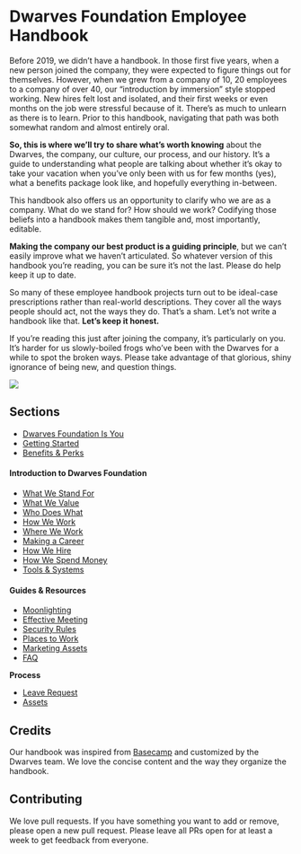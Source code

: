 # Dwarves Foundation Employee Handbook

Before 2019, we didn’t have a handbook. In those first five years, when a new person joined the company, they were expected to figure things out for themselves. However, when we grew from a company of 10, 20 employees to a company of over 40, our “introduction by immersion” style stopped working. New hires felt lost and isolated, and their first weeks or even months on the job were stressful because of it. There’s as much to unlearn as there is to learn. Prior to this handbook, navigating that path was both somewhat random and almost entirely oral. 

**So, this is where we’ll try to share what’s worth knowing** about the Dwarves, the company, our culture, our process, and our history. It’s a guide to understanding what people are talking about whether it’s okay to take your vacation when you’ve only been with us for few months (yes), what a benefits package look like, and hopefully everything in-between.

This handbook also offers us an opportunity to clarify who we are as a company. What do we stand for? How should we work? Codifying those beliefs into a handbook makes them tangible and, most importantly, editable. 

**Making the company our best product is a guiding principle**, but we can’t easily improve what we haven’t articulated. So whatever version of this handbook you’re reading, you can be sure it’s not the last. Please do help keep it up to date.

So many of these employee handbook projects turn out to be ideal-case prescriptions rather than real-world descriptions. They cover all the ways people should act, not the ways they do. That’s a sham. Let’s not write a handbook like that. **Let’s keep it honest.**

If you’re reading this just after joining the company, it’s particularly on you. It’s harder for us slowly-boiled frogs who’ve been with the Dwarves for a while to spot the broken ways. Please take advantage of that glorious, shiny ignorance of being new, and question things.

![](/img/team.png)

## Sections
* [Dwarves Foundation Is You](dwarves-foundation-is-you.md)
* [Getting Started](getting-started.md)
* [Benefits & Perks](benefits-and-perks.md)

#### Introduction to Dwarves Foundation
* [What We Stand For](what-we-stand-for.md)
* [What We Value](what-we-value.md)
* [Who Does What](who-does-what.md)
* [How We Work](how-we-work.md)
* [Where We Work](where-we-work.md)
* [Making a Career](making-a-career.md)
* [How We Hire](how-we-hire.md)
* [How We Spend Money](how-we-spend-money.md)
* [Tools & Systems](tools-and-systems.md)

#### Guides & Resources
* [Moonlighting](moonlighting.md)
* [Effective Meeting](effective-meeting.md)
* [Security Rules](security-rules.md)
* [Places to Work](places-to-work.md)
* [Marketing Assets](marketing-assets.md)
* [FAQ](faq.md)

**Process**
* [Leave Request](guides/leave-request.md)
* [Assets](guides/assets.md)

## Credits

Our handbook was inspired from [Basecamp](https://github.com/basecamp/handbook) and customized by the Dwarves team. We love the concise content and the way they organize the handbook.

## Contributing

We love pull requests. If you have something you want to add or remove, please open a new pull request. Please leave all PRs open for at least a week to get feedback from everyone.